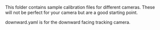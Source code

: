 This folder contains sample calibration files for different cameras.
These will not be perfect for your camera but are a good starting point.

downward.yaml is for the downward facing tracking camera.
